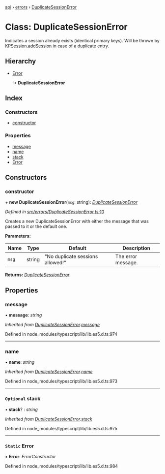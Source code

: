[api](../README.md) › [errors](../modules/errors.md) › [DuplicateSessionError](errors.duplicatesessionerror.md)

# Class: DuplicateSessionError

Indicates a session already exists (identical primary keys). Will be thrown by
[KPSession.addSession](models.kpsession.md#static-addsession) in case of a duplicate entry.

## Hierarchy

* [Error](errors.duplicatesessionerror.md#static-error)

  ↳ **DuplicateSessionError**

## Index

### Constructors

* [constructor](errors.duplicatesessionerror.md#constructor)

### Properties

* [message](errors.duplicatesessionerror.md#message)
* [name](errors.duplicatesessionerror.md#name)
* [stack](errors.duplicatesessionerror.md#optional-stack)
* [Error](errors.duplicatesessionerror.md#static-error)

## Constructors

###  constructor

\+ **new DuplicateSessionError**(`msg`: string): *[DuplicateSessionError](errors.duplicatesessionerror.md)*

*Defined in [src/errors/DuplicateSessionError.ts:10](https://github.com/KainPlan/api/blob/b101ea0/src/errors/DuplicateSessionError.ts#L10)*

Creates a new DuplicateSessionError with either the message that was passed to it
or the default one.

**Parameters:**

Name | Type | Default | Description |
------ | ------ | ------ | ------ |
`msg` | string | "No duplicate sessions allowed!" | The error message.  |

**Returns:** *[DuplicateSessionError](errors.duplicatesessionerror.md)*

## Properties

###  message

• **message**: *string*

*Inherited from [DuplicateSessionError](errors.duplicatesessionerror.md).[message](errors.duplicatesessionerror.md#message)*

Defined in node_modules/typescript/lib/lib.es5.d.ts:974

___

###  name

• **name**: *string*

*Inherited from [DuplicateSessionError](errors.duplicatesessionerror.md).[name](errors.duplicatesessionerror.md#name)*

Defined in node_modules/typescript/lib/lib.es5.d.ts:973

___

### `Optional` stack

• **stack**? : *string*

*Inherited from [DuplicateSessionError](errors.duplicatesessionerror.md).[stack](errors.duplicatesessionerror.md#optional-stack)*

Defined in node_modules/typescript/lib/lib.es5.d.ts:975

___

### `Static` Error

▪ **Error**: *ErrorConstructor*

Defined in node_modules/typescript/lib/lib.es5.d.ts:984
